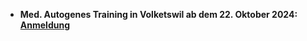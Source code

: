 - **Med. Autogenes Training in Volketswil ab dem 22. Oktober 2024: [Anmeldung](https://www.volketswil.ch/freizeit-und-kultur/kurse.html/250/event/12993/eventdate/79094)**
